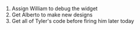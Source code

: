 1. Assign William to debug the widget
2. Get Alberto to make new designs
3. Get all of Tyler's code before firing him later today